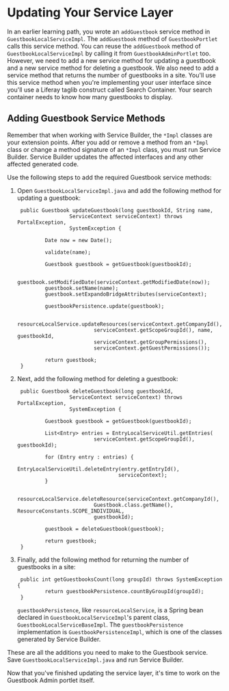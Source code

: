 # Updating Your Service Layer

In an earlier learning path, you wrote an `addGuestbook` service method in
`GuestbookLocalServiceImpl`. The `addGuestbook` method of `GuestbookPortlet`
calls this service method. You can reuse the `addGuestbook` method of
`GuestbookLocalServiceImpl` by calling it from `GuestbookAdminPortlet` too.
However, we need to add a new service method for updating a guestbook and a new
service method for deleting a guestbook. We also need to add a service method
that returns the number of guestbooks in a site. You'll use this service method
when you're implementing your user interface since you'll use a Liferay taglib
construct called Search Container. Your search container needs to know how many
guestbooks to display.

## Adding Guestbook Service Methods

Remember that when working with Service Builder, the `*Impl` classes are your
extension points. After you add or remove a method from an `*Impl` class or
change a method signature of an `*Impl` class, you must run Service Builder.
Service Builder updates the affected interfaces and any other affected generated
code.

Use the following steps to add the required Guestbook service methods:

1. Open `GuestbookLocalServiceImpl.java` and add the following method for
   updating a guestbook:

        public Guestbook updateGuestbook(long guestbookId, String name,
                        ServiceContext serviceContext) throws PortalException,
                        SystemException {

                Date now = new Date();

                validate(name);

                Guestbook guestbook = getGuestbook(guestbookId);

                guestbook.setModifiedDate(serviceContext.getModifiedDate(now));
                guestbook.setName(name);
                guestbook.setExpandoBridgeAttributes(serviceContext);

                guestbookPersistence.update(guestbook);

                resourceLocalService.updateResources(serviceContext.getCompanyId(),
                                serviceContext.getScopeGroupId(), name, guestbookId,
                                serviceContext.getGroupPermissions(),
                                serviceContext.getGuestPermissions());

                return guestbook;
        }

2. Next, add the following method for deleting a guestbook:

        public Guestbook deleteGuestbook(long guestbookId,
                        ServiceContext serviceContext) throws PortalException,
                        SystemException {

                Guestbook guestbook = getGuestbook(guestbookId);

                List<Entry> entries = EntryLocalServiceUtil.getEntries(
                                serviceContext.getScopeGroupId(), guestbookId);

                for (Entry entry : entries) {
                        EntryLocalServiceUtil.deleteEntry(entry.getEntryId(),
                                        serviceContext);
                }

                resourceLocalService.deleteResource(serviceContext.getCompanyId(),
                                Guestbook.class.getName(), ResourceConstants.SCOPE_INDIVIDUAL,
                                guestbookId);

                guestbook = deleteGuestbook(guestbook);

                return guestbook;
        }

3. Finally, add the following method for returning the number of guestbooks in a
   site:

        public int getGuestbooksCount(long groupId) throws SystemException {
                return guestbookPersistence.countByGroupId(groupId);
        }

    `guestbookPersistence`, like `resourceLocalService`, is a Spring bean
    declared in `GuestbookLocalServiceImpl`'s parent class,
    `GuestbookLocalServiceBaseImpl`. The `guestbookPersistence` implementation
    is `GuestbookPersistenceImpl`, which is one of the classes generated by
    Service Builder.

These are all the additions you need to make to the Guestbook service. Save
`GuestbookLocalServiceImpl.java` and run Service Builder.

Now that you've finished updating the service layer, it's time to work on the
Guestbook Admin portlet itself.

